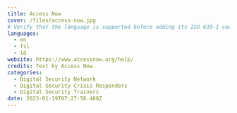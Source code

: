 ```yaml
---
title: Access Now
cover: /files/access-now.jpg
# Verify that the language is supported before adding its ISO 639-1 code here. without the country code, i.e. ms instead of ms_MY.
languages:
  - en
  - fil
  - id
website: https://www.accessnow.org/help/
credits: Text by Access Now.
categories:
  - Digital Security Network
  - Digital Security Crisis Responders
  - Digital Security Trainers
date: 2023-01-19T07:27:56.488Z
---
```

